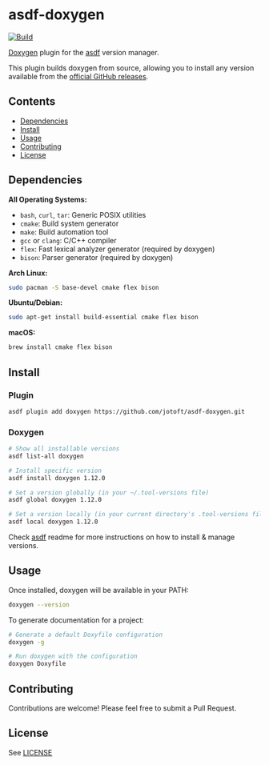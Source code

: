 # asdf-doxygen

[![Build](https://github.com/jotoft/asdf-doxygen/actions/workflows/build.yml/badge.svg)](https://github.com/jotoft/asdf-doxygen/actions/workflows/build.yml)

[Doxygen](https://www.doxygen.nl/) plugin for the [asdf](https://asdf-vm.com/) version manager.

This plugin builds doxygen from source, allowing you to install any version available from the [official GitHub releases](https://github.com/doxygen/doxygen/releases).

## Contents

- [Dependencies](#dependencies)
- [Install](#install)
- [Usage](#usage)
- [Contributing](#contributing)
- [License](#license)

## Dependencies

**All Operating Systems:**

- `bash`, `curl`, `tar`: Generic POSIX utilities
- `cmake`: Build system generator
- `make`: Build automation tool
- `gcc` or `clang`: C/C++ compiler
- `flex`: Fast lexical analyzer generator (required by doxygen)
- `bison`: Parser generator (required by doxygen)

**Arch Linux:**
```bash
sudo pacman -S base-devel cmake flex bison
```

**Ubuntu/Debian:**
```bash
sudo apt-get install build-essential cmake flex bison
```

**macOS:**
```bash
brew install cmake flex bison
```

## Install

### Plugin

```bash
asdf plugin add doxygen https://github.com/jotoft/asdf-doxygen.git
```

### Doxygen

```bash
# Show all installable versions
asdf list-all doxygen

# Install specific version
asdf install doxygen 1.12.0

# Set a version globally (in your ~/.tool-versions file)
asdf global doxygen 1.12.0

# Set a version locally (in your current directory's .tool-versions file)
asdf local doxygen 1.12.0
```

Check [asdf](https://github.com/asdf-vm/asdf) readme for more instructions on how to install & manage versions.

## Usage

Once installed, doxygen will be available in your PATH:

```bash
doxygen --version
```

To generate documentation for a project:

```bash
# Generate a default Doxyfile configuration
doxygen -g

# Run doxygen with the configuration
doxygen Doxyfile
```

## Contributing

Contributions are welcome! Please feel free to submit a Pull Request.

## License

See [LICENSE](LICENSE)
